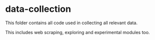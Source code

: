 # data-collection

This folder contains all code used in collecting all relevant data.

This includes web scraping, exploring and experimental modules too.